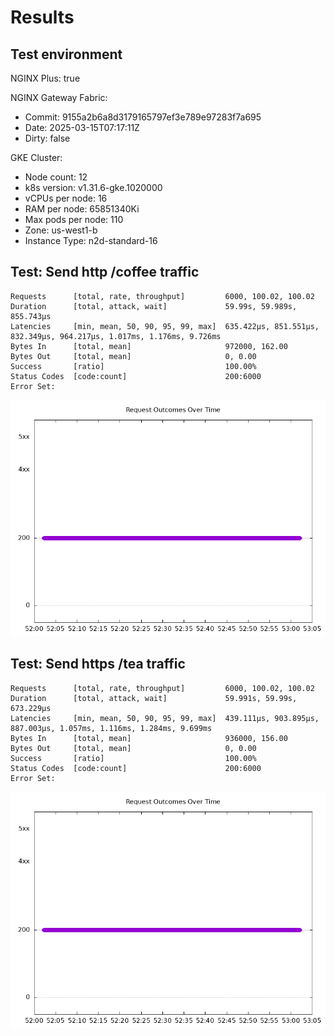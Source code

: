 # Results

## Test environment

NGINX Plus: true

NGINX Gateway Fabric:

- Commit: 9155a2b6a8d3179165797ef3e789e97283f7a695
- Date: 2025-03-15T07:17:11Z
- Dirty: false

GKE Cluster:

- Node count: 12
- k8s version: v1.31.6-gke.1020000
- vCPUs per node: 16
- RAM per node: 65851340Ki
- Max pods per node: 110
- Zone: us-west1-b
- Instance Type: n2d-standard-16

## Test: Send http /coffee traffic

```text
Requests      [total, rate, throughput]         6000, 100.02, 100.02
Duration      [total, attack, wait]             59.99s, 59.989s, 855.743µs
Latencies     [min, mean, 50, 90, 95, 99, max]  635.422µs, 851.551µs, 832.349µs, 964.217µs, 1.017ms, 1.176ms, 9.726ms
Bytes In      [total, mean]                     972000, 162.00
Bytes Out     [total, mean]                     0, 0.00
Success       [ratio]                           100.00%
Status Codes  [code:count]                      200:6000  
Error Set:
```

![http-plus.png](http-plus.png)

## Test: Send https /tea traffic

```text
Requests      [total, rate, throughput]         6000, 100.02, 100.02
Duration      [total, attack, wait]             59.991s, 59.99s, 673.229µs
Latencies     [min, mean, 50, 90, 95, 99, max]  439.111µs, 903.895µs, 887.003µs, 1.057ms, 1.116ms, 1.284ms, 9.699ms
Bytes In      [total, mean]                     936000, 156.00
Bytes Out     [total, mean]                     0, 0.00
Success       [ratio]                           100.00%
Status Codes  [code:count]                      200:6000  
Error Set:
```

![https-plus.png](https-plus.png)
